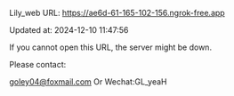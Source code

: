 Lily_web URL: https://ae6d-61-165-102-156.ngrok-free.app

Updated at: 2024-12-10 11:47:56

If you cannot open this URL, the server might be down.

Please contact: 

goley04@foxmail.com Or Wechat:GL_yeaH
